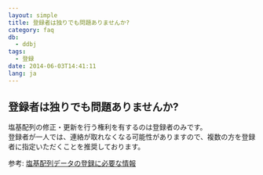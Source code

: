 ```yaml
---
layout: simple
title: 登録者は独りでも問題ありませんか?
category: faq
db:
  - ddbj
tags: 
  - 登録
date: 2014-06-03T14:41:11
lang: ja
---
```


## 登録者は独りでも問題ありませんか?

<p>塩基配列の修正・更新を行う権利を有するのは登録者のみです。<br>登録者が一人では、連絡が取れなくなる可能性がありますので、複数の方を登録者に指定いただくことを推奨しております。</p><p>参考: <a href="/ddbj/submission.html#item">塩基配列データの登録に必要な情報</a></p>
